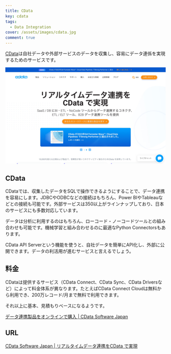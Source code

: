 ```yaml
---
title: CData
key: cdata
tags:
  - Data Integration
cover: /assets/images/cdata.jpg
comment: true
---
```


[CData](https://www.cdata.com/jp/)は自社データや外部サービスのデータを収集し、容易にデータ連係を実現するためのサービスです。

[![CDataのWebサイト](/assets/images/cdata.jpg)](https://www.cdata.com/jp/)

<!--more-->

## CData

CDataでは、収集したデータをSQLで操作できるようにすることで、データ連携を容易にします。JDBCやODBCなどの接続はもちろん、Power BIやTableauなどとの接続も可能です。外部サービスは350以上がラインナップしており、日本のサービスにも多数対応しています。

データは分析に利用するのはもちろん、ローコード・ノーコードツールとの組み合わせも可能です。機械学習と組み合わせるのに最適なPython Connectorsもあります。

CData API Serverという機能を使うと、自社データを簡単にAPI化し、外部に公開できます。データの利活用が進むサービスと言えるでしょう。

## 料金

CDataは提供するサービス（CData Connect、CData Sync、CData Driversなど）によって料金体系が異なります。たとえばCData Connect Cloudは無料から利用でき、200万レコード/月まで無料で利用できます。

それ以上に基本、見積もりベースになるようです。

[データ連携製品をオンラインで購入 \| CData Software Japan](https://www.cdata.com/jp/order/)

## URL

[CData Software Japan \| リアルタイムデータ連携をCData で実現](https://www.cdata.com/jp/)
